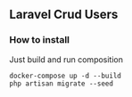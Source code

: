 ## Laravel Crud Users

### How to install

Just build and run composition

    docker-compose up -d --build
    php artisan migrate --seed

